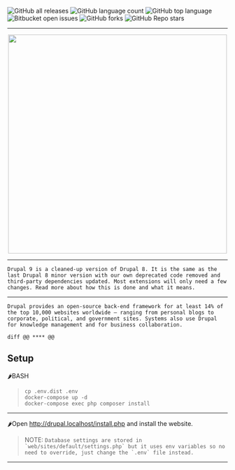 ![GitHub all releases](https://img.shields.io/github/downloads/Roman-jx/drupal_9_prj/total?style=centerme)
![GitHub language count](https://img.shields.io/github/languages/count/Roman-jx/drupal_9_prj?style=centerme) 
![GitHub top language](https://img.shields.io/github/languages/top/Roman-jx/drupal_9_prj?color=yellow&style=centerme) 
![Bitbucket open issues](https://img.shields.io/bitbucket/issues/Roman-jx/drupal_9_prj?style=centerme)
![GitHub forks](https://img.shields.io/github/forks/Roman-jx/drupal_9_prj?style=socialstyle=centerme)
![GitHub Repo stars](https://img.shields.io/github/stars/Roman-jx/drupal_9_prj?style=social&style=centerme)

****

<div id="header" align="center">
  <img src="https://media3.giphy.com/media/VJU7rNxPV3j6vgdKmz/giphy.gif?cid=ecf05e47n90xz8kf5c2oso7y5vwp5fkd0dhnxyly2w44yj9p&rid=giphy.gif&ct=g" width="500"/>
</div>

****

```Drupal 9 is a cleaned-up version of Drupal 8. It is the same as the last Drupal 8 minor version with our own deprecated code removed and third-party dependencies updated. Most extensions will only need a few changes. Read more about how this is done and what it means.```

****

```Drupal provides an open-source back-end framework for at least 14% of the top 10,000 websites worldwide – ranging from personal blogs to corporate, political, and government sites. Systems also use Drupal for knowledge management and for business collaboration.```

```diff @@ **** @@ ```

## Setup

🌶️BASH
>```
>cp .env.dist .env
>docker-compose up -d
>docker-compose exec php composer install
>```
****

🌶️Open http://drupal.localhost/install.php and install the website.

>NOTE:
```Database settings are stored in `web/sites/default/settings.php` but it uses env variables so no need to override, just change the `.env` file instead.```

****
